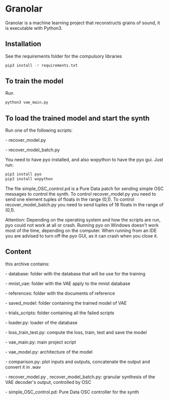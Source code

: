 # Granolar

Granolar is a machine learning project that reconstructs grains of sound, it is executable with Python3.

## Installation

See the requirements folder for the compulsory libraries

```bash
pip3 install -r requirements.txt
```

## To train the model

Run

```bash
python3 vae_main.py
```

## To load the trained model and start the synth
Run one of the following scripts:

\- recover_model.py

\- recover_model_batch.py

You need to have pyo installed, and also wxpython to have the pyo gui. Just run:

```bash
pip3 install pyo
pip3 install wxpython
```
The file simple_OSC_control.pd is a Pure Data patch for sending simple OSC messages to control the synth. To control recover_model.py you need to send one element tuples of floats in the range (0,1). To control recover_model_batch.py you need to send tuples of 16 floats in the range of (0,1).

Attention: Depending on the operating system and how the scripts are run, pyo could not work at all or crash. Running pyo on Windows doesn't work most of the time, depending on the computer. When running from an IDE you are advised to turn off the pyo GUI, as it can crash when you close it.

## Content

this archive contains:

\- database: folder with the database that will be use for the training

\- mnist_vae: folder with the VAE apply to the mnist database

\- references: folder with the documents of reference

\- saved_model: folder containing the trained model of VAE

\- trials_scripts: folder containing all the failed scripts

\- loader.py: loader of the database

\- loss_train_test.py: compute the loss, train, test and save the model

\- vae_main.py: main project script

\- vae_model.py: architecture of the model

\- comparison.py: plot inputs and outputs, concatenate the output and convert it in .wav

\- recover_model.py , recover_model_batch.py: granular synthesis of the VAE decoder's output, controlled by OSC

\- simple_OSC_control.pd: Pure Data OSC controller for the synth

